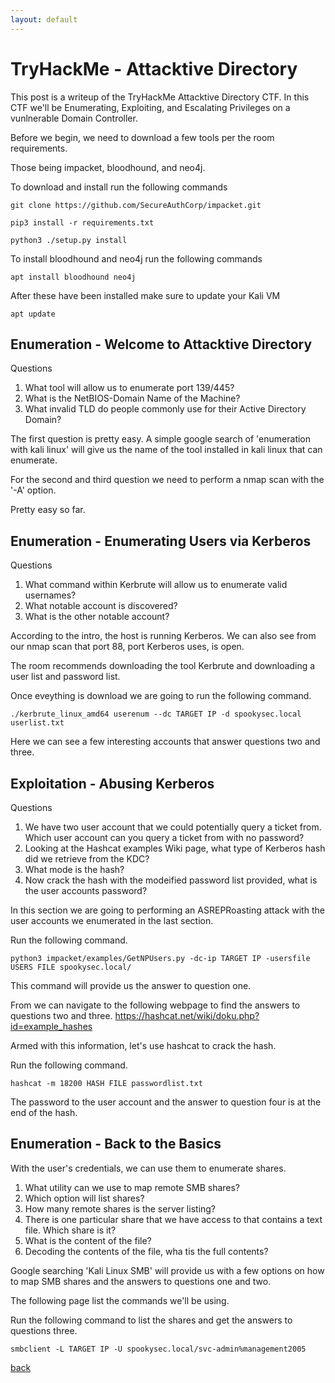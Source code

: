 ```yaml
---
layout: default
---
```


# TryHackMe - Attacktive Directory

This post is a writeup of the TryHackMe Attacktive Directory CTF. In this CTF we'll be Enumerating, Exploiting, and Escalating Privileges on a vunlnerable Domain Controller. 

Before we begin, we need to download a few tools per the room requirements. 

Those being impacket, bloodhound, and neo4j. 

To download and install run the following commands

```
git clone https://github.com/SecureAuthCorp/impacket.git
```
```
pip3 install -r requirements.txt
```
```
python3 ./setup.py install
```

To install bloodhound and neo4j run the following commands

```
apt install bloodhound neo4j
```

After these have been installed make sure to update your Kali VM
```
apt update
```

## Enumeration - Welcome to Attacktive Directory

Questions 

1. What tool will allow us to enumerate port 139/445?
2. What is the NetBIOS-Domain Name of the Machine?
3. What invalid TLD do people commonly use for their Active Directory Domain?

The first question is pretty easy. A simple google search of 'enumeration with kali linux' will give us the name of the tool installed in kali linux that can enumerate. 



For the second and third question we need to perform a nmap scan with the '-A' option. 





Pretty easy so far. 

## Enumeration - Enumerating Users via Kerberos



Questions 

1. What command within Kerbrute will allow us to enumerate valid usernames?
2. What notable account is discovered?
3. What is the other notable account?

According to the intro, the host is running Kerberos. We can also see from our nmap scan that port 88, port Kerberos uses, is open.  

The room recommends downloading the tool Kerbrute and downloading a user list and password list. 



Once eveything is download we are going to run the following command. 

```
./kerbrute_linux_amd64 userenum --dc TARGET IP -d spookysec.local userlist.txt
```

Here we can see a few interesting accounts that answer questions two and three. 

## Exploitation - Abusing Kerberos


Questions 

1. We have two user account that we could potentially query a ticket from. Which user account can you query a ticket from with no password?
2. Looking at the Hashcat examples Wiki page, what type of Kerberos hash did we retrieve from the KDC?
3. What mode is the hash?
4. Now crack the hash with the modeified password list provided, what is the user accounts password?


In this section we are going to performing an ASREPRoasting attack with the user accounts we enumerated in the last section. 

Run the following command. 

```
python3 impacket/examples/GetNPUsers.py -dc-ip TARGET IP -usersfile USERS FILE spookysec.local/
```

This command will provide us the answer to question one. 

From we can navigate to the following webpage to find the answers to questions two and three. 
https://hashcat.net/wiki/doku.php?id=example_hashes

Armed with this information, let's use hashcat to crack the hash. 

Run the following command. 

```
hashcat -m 18200 HASH FILE passwordlist.txt
```

The password to the user account and the answer to question four is at the end of the hash.


## Enumeration - Back to the Basics

With the user's credentials, we can use them to enumerate shares.

1. What utility can we use to map remote SMB shares?
2. Which option will list shares?
3. How many remote shares is the server listing?
4. There is one particular share that we have access to that contains a text file. Which share is it?
5. What is the content of the file?
6. Decoding the contents of the file, wha tis the full contents?

Google searching 'Kali Linux SMB' will provide us with a few options on how to map SMB shares and the answers to questions one and two. 

The following page list the commands we'll be using. 

Run the following command to list the shares and get the answers to questions three. 
```
smbclient -L TARGET IP -U spookysec.local/svc-admin%management2005
```






[back](./)
